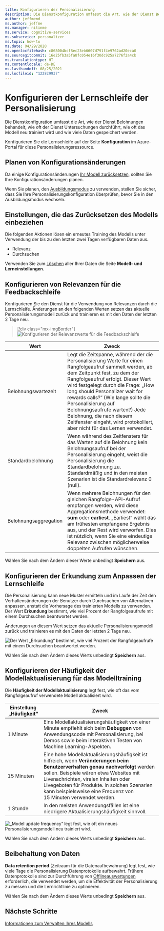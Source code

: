 ```yaml
---
title: Konfigurieren der Personalisierung
description: Die Dienstkonfiguration umfasst die Art, wie der Dienst Belohnungen behandelt, wie oft der Dienst Untersuchungen durchführt, wie oft das Modell neu trainiert wird und wie viele Daten gespeichert werden.
author: jeffmend
ms.author: jeffme
ms.manager: nitinme
ms.service: cognitive-services
ms.subservice: personalizer
ms.topic: how-to
ms.date: 04/29/2020
ms.openlocfilehash: c868004bcf8ec23eb6607d791f4e9762ad20eca0
ms.sourcegitcommit: 16e25fb3a5fa8fc054e16f30dc925a7276f2a4cb
ms.translationtype: HT
ms.contentlocale: de-DE
ms.lasthandoff: 08/25/2021
ms.locfileid: "122829937"
---
```

# <a name="configure-personalizer-learning-loop"></a>Konfigurieren der Lernschleife der Personalisierung

Die Dienstkonfiguration umfasst die Art, wie der Dienst Belohnungen behandelt, wie oft der Dienst Untersuchungen durchführt, wie oft das Modell neu trainiert wird und wie viele Daten gespeichert werden.

Konfigurieren Sie die Lernschleife auf der Seite **Konfiguration** im Azure-Portal für diese Personalisierungsressource.

<a name="configure-service-settings-in-the-azure-portal"></a>
<a name="configure-reward-settings-for-the-feedback-loop-based-on-use-case"></a>

## <a name="planning-configuration-changes"></a>Planen von Konfigurationsänderungen

Da einige Konfigurationsänderungen [Ihr Modell zurücksetzen](#settings-that-include-resetting-the-model), sollten Sie Ihre Konfigurationsänderungen planen.

Wenn Sie planen, den [Ausbildungsmodus](concept-apprentice-mode.md) zu verwenden, stellen Sie sicher, dass Sie Ihre Personalisierungskonfiguration überprüfen, bevor Sie in den Ausbildungsmodus wechseln.

<a name="clear-data-for-your-learning-loop"></a>

## <a name="settings-that-include-resetting-the-model"></a>Einstellungen, die das Zurücksetzen des Modells einbeziehen

Die folgenden Aktionen lösen ein erneutes Training des Modells unter Verwendung der bis zu den letzten zwei Tagen verfügbaren Daten aus.

* Relevanz
* Durchsuchen

Verwenden Sie zum [Löschen](how-to-manage-model.md) aller Ihrer Daten die Seite **Modell- und Lerneinstellungen**.

## <a name="configure-rewards-for-the-feedback-loop"></a>Konfigurieren von Relevanzen für die Feedbackschleife

Konfigurieren Sie den Dienst für die Verwendung von Relevanzen durch die Lernschleife. Änderungen an den folgenden Werten setzen das aktuelle Personalisierungsmodell zurück und trainieren es mit den Daten der letzten 2 Tage neu.

> [!div class="mx-imgBorder"]
> ![Konfigurieren der Relevanzwerte für die Feedbackschleife](media/settings/configure-model-reward-settings.png)

|Wert|Zweck|
|--|--|
|Belohnungswartezeit|Legt die Zeitspanne, während der die Personalisierung Werte für einen Rangfolgeaufruf sammelt werden, ab dem Zeitpunkt fest, zu dem der Rangfolgeaufruf erfolgt. Dieser Wert wird festgelegt durch die Frage: „How long should Personalizer wait for rewards calls?“ (Wie lange sollte die Personalisierung auf Belohnungsaufrufe warten?) Jede Belohnung, die nach diesem Zeitfenster eingeht, wird protokolliert, aber nicht für das Lernen verwendet.|
|Standardbelohnung|Wenn während des Zeitfensters für das Warten auf die Belohnung kein Belohnungsaufruf bei der Personalisierung eingeht, weist die Personalisierung die Standardbelohnung zu. Standardmäßig und in den meisten Szenarien ist die Standardrelevanz 0 (null).|
|Belohnungsaggregation|Wenn mehrere Belohnungen für den gleichen Rangfolge-API-Aufruf empfangen werden, wird diese Aggregationsmethode verwendet: **sum** oder **earliest**. „Earliest“ wählt das am frühesten empfangene Ergebnis aus, und der Rest wird verworfen. Dies ist nützlich, wenn Sie eine eindeutige Relevanz zwischen möglicherweise doppelten Aufrufen wünschen. |

Wählen Sie nach dem Ändern dieser Werte unbedingt **Speichern** aus.

## <a name="configure-exploration-to-allow-the-learning-loop-to-adapt"></a>Konfigurieren der Erkundung zum Anpassen der Lernschleife

Die Personalisierung kann neue Muster ermitteln und im Laufe der Zeit den Verhaltensänderungen der Benutzer durch Durchsuchen von Alternativen anpassen, anstatt die Vorhersage des trainierten Modells zu verwenden. Der Wert **Erkundung** bestimmt, wie viel Prozent der Rangfolgeaufrufe mit einem Durchsuchen beantwortet werden.

Änderungen an diesem Wert setzen das aktuelle Personalisierungsmodell zurück und trainieren es mit den Daten der letzten 2 Tage neu.

![Der Wert „Erkundung“ bestimmt, wie viel Prozent der Rangfolgeaufrufe mit einem Durchsuchen beantwortet werden.](media/settings/configure-exploration-setting.png)

Wählen Sie nach dem Ändern dieses Werts unbedingt **Speichern** aus.

<a name="model-update-frequency"></a>

## <a name="configure-model-update-frequency-for-model-training"></a>Konfigurieren der Häufigkeit der Modellaktualisierung für das Modelltraining

Die **Häufigkeit der Modellaktualisierung** legt fest, wie oft das vom Rangfolgeaufruf verwendete Modell aktualisiert wird.

|Einstellung „Häufigkeit“|Zweck|
|--|--|
|1 Minute|Eine Modellaktualisierungshäufigkeit von einer Minute empfiehlt sich beim **Debuggen** von Anwendungscode mit Personalisierung, bei Demos sowie beim interaktiven Testen von Machine Learning-Aspekten.|
|15 Minuten|Eine hohe Modellaktualisierungshäufigkeit ist hilfreich, wenn **Veränderungen beim Benutzerverhalten genau nachverfolgt** werden sollen. Beispiele wären etwa Websites mit Livenachrichten, viralen Inhalten oder Livegeboten für Produkte. In solchen Szenarien kann beispielsweise eine Frequenz von 15 Minuten verwendet werden. |
|1 Stunde|In den meisten Anwendungsfällen ist eine niedrigere Aktualisierungshäufigkeit sinnvoll.|

![„Model update frequency“ legt fest, wie oft ein neues Personalisierungsmodell neu trainiert wird.](media/settings/configure-model-update-frequency-settings-15-minutes.png)

Wählen Sie nach dem Ändern dieses Werts unbedingt **Speichern** aus.

## <a name="data-retention"></a>Beibehaltung von Daten

**Data retention period** (Zeitraum für die Datenaufbewahrung) legt fest, wie viele Tage die Personalisierung Datenprotokolle aufbewahrt. Frühere Datenprotokolle sind zur Durchführung von [Offlineauswertungen](concepts-offline-evaluation.md) erforderlich, die verwendet werden, um die Effektivität der Personalisierung zu messen und die Lernrichtlinie zu optimieren.

Wählen Sie nach dem Ändern dieses Werts unbedingt **Speichern** aus.



## <a name="next-steps"></a>Nächste Schritte

[Informationen zum Verwalten Ihres Modells](how-to-manage-model.md)
